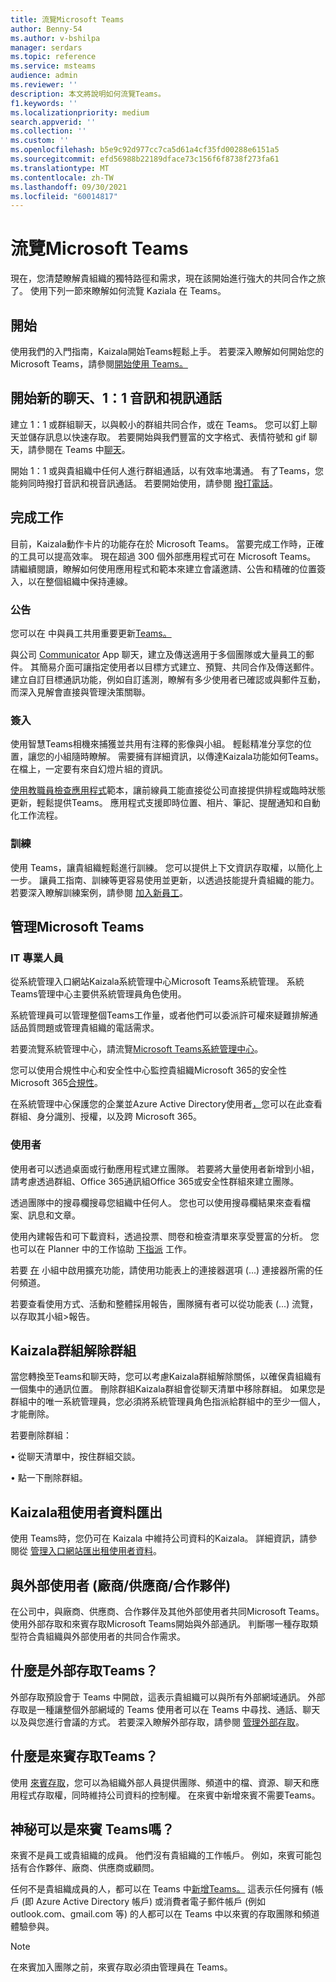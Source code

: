 ```yaml
---
title: 流覽Microsoft Teams
author: Benny-54
ms.author: v-bshilpa
manager: serdars
ms.topic: reference
ms.service: msteams
audience: admin
ms.reviewer: ''
description: 本文將說明如何流覽Teams。
f1.keywords: ''
ms.localizationpriority: medium
search.appverid: ''
ms.collection: ''
ms.custom: ''
ms.openlocfilehash: b5e9c92d977cc7ca5d61a4cf35fd00288e6151a5
ms.sourcegitcommit: efd56988b22189dface73c156f6f8738f273fa61
ms.translationtype: MT
ms.contentlocale: zh-TW
ms.lasthandoff: 09/30/2021
ms.locfileid: "60014817"
---
```

# <a name="navigate-microsoft-teams"></a>流覽Microsoft Teams

現在，您清楚瞭解貴組織的獨特路徑和需求，現在該開始進行強大的共同合作之旅了。 使用下列一節來瞭解如何流覽 Kaziala 在 Teams。

## <a name="getting-started"></a>開始

使用我們的入門指南，Kaizala開始Teams輕鬆上手。 若要深入瞭解如何開始您的Microsoft Teams，請參閱[開始使用 Teams。](https://support.microsoft.com/office/start-and-pin-chats-a864b052-5e4b-4ccf-b046-2e26f40e21b5?wt.mc_id=otc_microsoft_teams&ui=en-us&rs=en-us&ad=us)

## <a name="starting-new-chats-11-audio-and-video-calls"></a>開始新的聊天、1：1 音訊和視訊通話

建立 1：1 或群組聊天，以與較小的群組共同合作，或在 Teams。 您可以釘上聊天並儲存訊息以快速存取。 若要開始與我們豐富的文字格式、表情符號和 gif 聊天，請參閱在 Teams 中[聊天](https://support.microsoft.com/office/start-and-pin-chats-a864b052-5e4b-4ccf-b046-2e26f40e21b5?wt.mc_id=otc_microsoft_teams&ui=en-us&rs=en-us&ad=us)。

開始 1：1 或與貴組織中任何人進行群組通話，以有效率地溝通。 有了Teams，您能夠同時撥打音訊和視音訊通話。  若要開始使用，請參閱 [撥打電話](https://www.microsoft.com/videoplayer/embed/RE4rxv0?pid=ocpVideo0-innerdiv-oneplayer&postJsllMsg=true&maskLevel=20&market=en-us)。

## <a name="getting-work-done"></a>完成工作

目前，Kaizala動作卡片的功能存在於 Microsoft Teams。 當要完成工作時，正確的工具可以提高效率。 現在超過 300 個外部應用程式可在 Microsoft Teams。 請繼續閱讀，瞭解如何使用應用程式和範本來建立會議邀請、[](https://support.microsoft.com/office/meetings-in-teams-e0b0ae21-53ee-4462-a50d-ca9b9e217b67)公告和精確的位置簽入，以在整個組織中保持連線。

### <a name="announcements"></a>公告

您可以在 中與員工共用重要更新[Teams。](https://support.microsoft.com/office/send-an-announcement-to-a-channel-8f244ea6-235a-4dcc-9143-9c5b801b4992)

與公司 [Communicator](/microsoftteams/platform/samples/app-templates#company-communicator) App 聊天，建立及傳送適用于多個團隊或大量員工的郵件。 其簡易介面可讓指定使用者以目標方式建立、預覽、共同合作及傳送郵件。 建立自訂目標通訊功能，例如自訂遙測，瞭解有多少使用者已確認或與郵件互動，而深入見解會直接與管理決策關聯。

### <a name="check-ins"></a>簽入

使用智慧Teams相機來捕獲並共用有注釋的影像與小組。 輕鬆精准分享您的位置，讓您的小組隨時瞭解。 需要擁有詳細資訊，以傳達Kaizala功能如何Teams。 在檔上，一定要有來自幻燈片組的資訊。

[使用教職員檢查應用程式](/microsoftteams/platform/samples/app-templates#staff-check-ins)範本，讓前線員工能直接從公司直接提供排程或臨時狀態更新，輕鬆提供Teams。 應用程式支援即時位置、相片、筆記、提醒通知和自動化工作流程。

### <a name="training"></a>訓練

使用 Teams，讓貴組織輕鬆進行訓練。 您可以提供上下文資訊存取權，以簡化上一步。 讓員工指南、訓練等更容易使用並更新，以透過技能提升貴組織的能力。 若要深入瞭解訓練案例，請參閱 [加入新員工](https://support.microsoft.com/office/effectively-onboard-new-employees-691faccd-1d1a-4f47-99ac-b6c82973f5ee)。

## <a name="management-in-microsoft-teams"></a>管理Microsoft Teams

### <a name="it-professionals"></a>IT 專業人員

從系統管理入口網站Kaizala系統管理中心Microsoft Teams系統管理。 系統Teams管理中心主要供系統管理員角色使用。

系統管理員可以管理整個Teams工作量，或者他們可以委派許可權來疑難排解通話品質問題或管理貴組織的電話需求。

若要流覽系統管理中心，請流覽[Microsoft Teams系統管理中心](https://admin.teams.microsoft.com/)。

您可以使用合規性中心和安全性中心監控貴組織Microsoft 365的安全性Microsoft 365[合規性](/microsoft-365/security/defender/overview-security-center)。 [](/microsoft-365/compliance/microsoft-365-compliance-center)

在系統管理中心保護您的企業並Azure Active Directory使用者[，](https://aad.portal.azure.com/#@microsoft.onmicrosoft.com/dashboard/private/c7736064-7b28-4f3d-b366-2740a8d48020)您可以在此查看群組、身分識別、授權，以及跨 Microsoft 365。

### <a name="end-users"></a>使用者

使用者可以透過桌面或行動應用程式建立團隊。 若要將大量使用者新增到小組，請考慮透過群組、Office 365通訊組Office 365或安全性群組來建立團隊。

透過團隊中的搜尋欄搜尋您組織中任何人。 您也可以使用搜尋欄結果來查看檔案、訊息和文章。

使用內建報告和可下載資料，透過投票[](https://www.office.com/launch/forms?auth=2)、問卷和[](https://support.microsoft.com/office/get-started-with-lists-in-teams-c971e46b-b36c-491b-9c35-efeddd0297db)檢查清單來享受豐富的分析。 您也可以在 Planner 中的工作協助 [下指派](https://support.microsoft.com/office/manage-tasks-in-planner-ee61ecb0-a0bb-4c39-8682-f47fe7674f05) 工作。

若要 [在](/microsoftteams/platform/messaging-extensions/what-are-messaging-extensions) 小組中啟用擴充功能，請使用功能表上的連接器選項 (...) 連接器所需的任何頻道。

若要查看使用方式、活動和整體採用報告，團隊擁有者可以從功能表 (...) 流覽，以存取其小組>報告。

## <a name="kaizala-group-dissolution"></a>Kaizala群組解除群組

當您轉換至Teams和聊天時，您可以考慮Kaizala群組解除關係，以確保貴組織有一個集中的通訊位置。  刪除群組Kaizala群組會從聊天清單中移除群組。 如果您是群組中的唯一系統管理員，您必須將系統管理員角色指派給群組中的至少一個人，才能刪除。

若要刪除群組：

 • 從聊天清單中，按住群組交談。

 • 點一下刪除群組。

## <a name="kaizala-tenant-data-export"></a>Kaizala租使用者資料匯出

使用 Teams時，您仍可在 Kaizala 中維持公司資料的Kaizala。 詳細資訊，請參閱從 [管理入口網站匯出租使用者資料](/office365/kaizala/export-or-delete-your-data)。

## <a name="collaborating-with-external-usersvendorssupplierspartners"></a>與外部使用者 (廠商/供應商/合作夥伴) 

在公司中，與廠商、供應商、合作夥伴及其他外部使用者共同Microsoft Teams。 使用外部存取和來賓存取Microsoft Teams開始與外部通訊。 判斷哪一種存取類型符合貴組織與外部使用者的共同合作需求。

## <a name="what-is-external-access-in-teams"></a>什麼是外部存取Teams？

外部存取預設會于 Teams 中開啟，這表示貴組織可以與所有外部網域通訊。 外部存取是一種讓整個外部網域的 Teams 使用者可以在 Teams 中尋找、通話、聊天以及與您進行會議的方式。 若要深入瞭解外部存取，請參閱 [管理外部存取](/microsoftteams/manage-external-access)。

## <a name="what-is-guest-access-in-teams"></a>什麼是來賓存取Teams？

使用 [來賓存取](/MicrosoftTeams/guest-access)，您可以為組織外部人員提供團隊、頻道中的檔、資源、聊天和應用程式存取權，同時維持公司資料的控制權。 在來賓中新增來賓不需要Teams。

## <a name="who-can-be-a-guest-in-teams"></a>神秘可以是來賓 Teams嗎？

來賓不是員工或貴組織的成員。 他們沒有貴組織的工作帳戶。 例如，來賓可能包括有合作夥伴、廠商、供應商或顧問。

任何不是貴組織成員的人，都可以在 Teams 中[新增Teams。](/MicrosoftTeams/guest-access#how-a-guest-becomes-a-member-of-a-team) 這表示任何擁有 (帳戶 (即 Azure Active Directory 帳戶) 或消費者電子郵件帳戶 (例如 outlook.com、gmail.com 等) 的人都可以在 Teams 中以來賓的存取團隊和頻道體驗參與。

>[!NOTE]
> 在來賓加入團隊之前，來賓存取必須由管理員在 Teams。
